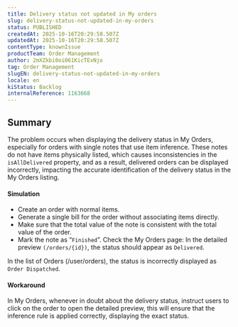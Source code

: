 ```yaml
---
title: Delivery status not updated in My orders
slug: delivery-status-not-updated-in-my-orders
status: PUBLISHED
createdAt: 2025-10-16T20:29:58.507Z
updatedAt: 2025-10-16T20:29:58.507Z
contentType: knownIssue
productTeam: Order Management
author: 2mXZkbi0oi061KicTExNjo
tag: Order Management
slugEN: delivery-status-not-updated-in-my-orders
locale: en
kiStatus: Backlog
internalReference: 1163668
---
```


## Summary


The problem occurs when displaying the delivery status in My Orders, especially for orders with single notes that use item inference.
These notes do not have items physically listed, which causes inconsistencies in the `isAllDelivered` property, and as a result, delivered orders can be displayed incorrectly, impacting the accurate identification of the delivery status in the My Orders listing.


#### Simulation



- Create an order with normal items.
- Generate a single bill for the order without associating items directly.
- Make sure that the total value of the note is consistent with the total value of the order.
- Mark the note as “`Finished`”.
Check the My Orders page: In the detailed preview `(/orders/{id})`, the status should appear as `Delivered`.

In the list of Orders (/user/orders), the status is incorrectly displayed as `Order Dispatched`.


#### Workaround


In My Orders, whenever in doubt about the delivery status, instruct users to click on the order to open the detailed preview, this will ensure that the inference rule is applied correctly, displaying the exact status.



